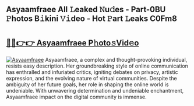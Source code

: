 ## Asyaamfraee All 𝙻eaked 𝙽u𝚍es - Part-0BU 𝙿hotos B𝚒kini 𝚅𝚒deo - Hot 𝙿art 𝙻eaks C0Fm8

# <h2><a href="http://ld7e97.urlbe.top/?page=Asyaamfraee">🔗🔗👉👉 Asyaamfraee P𝚑oto𝚜Vid𝚎o</a></h2>

[![Asyaamfraee](https://i.imgur.com/eBuTRDB.gif)](http://ld7e97.urlbe.top/?page=Asyaamfraee)
Asyaamfraee, a complex and thought-provoking individual, resists easy description. Her groundbreaking style of online communication has enthralled and infuriated critics, igniting debates on privacy, artistic expression, and the evolving nature of virtual communities. Despite the ambiguity of her future goals, her role in shaping the online world is undeniable. With unwavering determination and undeniable enchantment, Asyaamfraee impact on the digital community is immense.
